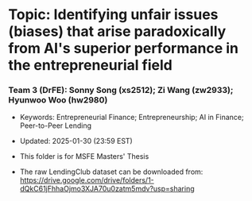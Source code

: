 # Topic: Identifying unfair issues (biases) that arise paradoxically from AI's superior performance in the entrepreneurial field
### Team 3 (DrFE): Sonny Song (xs2512); Zi Wang (zw2933); Hyunwoo Woo (hw2980)
- Keywords: Entrepreneurial Finance; Entrepreneurship; AI in Finance; Peer-to-Peer Lending

- Updated: 2025-01-30 (23:59 EST)
- This folder is for MSFE Masters' Thesis

- The raw LendingClub dataset can be downloaded from: https://drive.google.com/drive/folders/1-dQkC61jFhhaOjmo3XJA70u0zatm5mdv?usp=sharing
